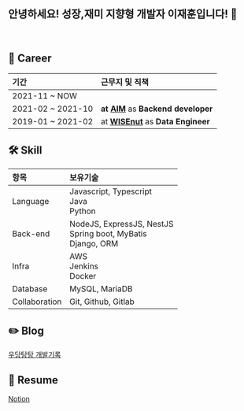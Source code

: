 ## **안녕하세요! 성장,재미 지향형 개발자 이재훈입니다!** 👋

<br/>

## 💼 **Career** 
|기간|근무지 및 직책|
|:---|:---|
|2021-11 ~ NOW||
|2021-02 ~ 2021-10|**at [AIM](https://www.getaim.co)** as **Backend developer**|
|2019-01 ~ 2021-02|at **[WISEnut](https://www.wisenut.com/)** as **Data Engineer**|


## 🛠 **Skill** 
|항목|보유기술|
|:---|:---|
|Language|Javascript, Typescript</br> Java</br> Python|
|Back-end| NodeJS, ExpressJS, NestJS</br>  Spring boot, MyBatis</br> Django, ORM|
|Infra|AWS</br> Jenkins</br> Docker|
|Database|MySQL, MariaDB|
|Collaboration|Git, Github, Gitlab|

## ✏️ **Blog** 
[우당탕탕 개발기록](https://jayhooney.github.io/)

## 📄 **Resume** 
[Notion](https://walnut-river-a84.notion.site/Jay-8a39c0c8de52402b8963ed735291d669)
